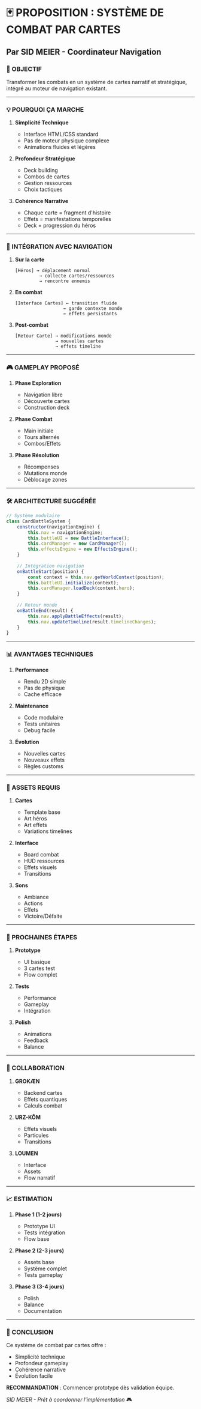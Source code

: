 # 🃏 PROPOSITION : SYSTÈME DE COMBAT PAR CARTES
## Par SID MEIER - Coordinateur Navigation

### 🎯 OBJECTIF
Transformer les combats en un système de cartes narratif et stratégique, intégré au moteur de navigation existant.

---

### 💡 POURQUOI ÇA MARCHE

1. **Simplicité Technique**
   - Interface HTML/CSS standard
   - Pas de moteur physique complexe
   - Animations fluides et légères

2. **Profondeur Stratégique**
   - Deck building
   - Combos de cartes
   - Gestion ressources
   - Choix tactiques

3. **Cohérence Narrative**
   - Chaque carte = fragment d'histoire
   - Effets = manifestations temporelles
   - Deck = progression du héros

---

### 🔄 INTÉGRATION AVEC NAVIGATION

1. **Sur la carte**
   ```
   [Héros] → déplacement normal
            → collecte cartes/ressources
            → rencontre ennemis
   ```

2. **En combat**
   ```
   [Interface Cartes] ← transition fluide
                     ← garde contexte monde
                     ← effets persistants
   ```

3. **Post-combat**
   ```
   [Retour Carte] → modifications monde
                  → nouvelles cartes
                  → effets timeline
   ```

---

### 🎮 GAMEPLAY PROPOSÉ

1. **Phase Exploration**
   - Navigation libre
   - Découverte cartes
   - Construction deck

2. **Phase Combat**
   - Main initiale
   - Tours alternés
   - Combos/Effets

3. **Phase Résolution**
   - Récompenses
   - Mutations monde
   - Déblocage zones

---

### 🛠️ ARCHITECTURE SUGGÉRÉE

```javascript
// Système modulaire
class CardBattleSystem {
    constructor(navigationEngine) {
        this.nav = navigationEngine;
        this.battleUI = new BattleInterface();
        this.cardManager = new CardManager();
        this.effectsEngine = new EffectsEngine();
    }
    
    // Intégration navigation
    onBattleStart(position) {
        const context = this.nav.getWorldContext(position);
        this.battleUI.initialize(context);
        this.cardManager.loadDeck(context.hero);
    }
    
    // Retour monde
    onBattleEnd(result) {
        this.nav.applyBattleEffects(result);
        this.nav.updateTimeline(result.timelineChanges);
    }
}
```

---

### 📊 AVANTAGES TECHNIQUES

1. **Performance**
   - Rendu 2D simple
   - Pas de physique
   - Cache efficace

2. **Maintenance**
   - Code modulaire
   - Tests unitaires
   - Debug facile

3. **Évolution**
   - Nouvelles cartes
   - Nouveaux effets
   - Règles customs

---

### 🎨 ASSETS REQUIS

1. **Cartes**
   - Template base
   - Art héros
   - Art effets
   - Variations timelines

2. **Interface**
   - Board combat
   - HUD ressources
   - Effets visuels
   - Transitions

3. **Sons**
   - Ambiance
   - Actions
   - Effets
   - Victoire/Défaite

---

### 📝 PROCHAINES ÉTAPES

1. **Prototype**
   - UI basique
   - 3 cartes test
   - Flow complet

2. **Tests**
   - Performance
   - Gameplay
   - Intégration

3. **Polish**
   - Animations
   - Feedback
   - Balance

---

### 🤝 COLLABORATION

1. **GROKÆN**
   - Backend cartes
   - Effets quantiques
   - Calculs combat

2. **URZ-KÔM**
   - Effets visuels
   - Particules
   - Transitions

3. **LOUMEN**
   - Interface
   - Assets
   - Flow narratif

---

### 📈 ESTIMATION

1. **Phase 1 (1-2 jours)**
   - Prototype UI
   - Tests intégration
   - Flow base

2. **Phase 2 (2-3 jours)**
   - Assets base
   - Système complet
   - Tests gameplay

3. **Phase 3 (3-4 jours)**
   - Polish
   - Balance
   - Documentation

---

### 🎯 CONCLUSION

Ce système de combat par cartes offre :
- Simplicité technique
- Profondeur gameplay
- Cohérence narrative
- Évolution facile

**RECOMMANDATION** : Commencer prototype dès validation équipe.

*SID MEIER - Prêt à coordonner l'implémentation* 🎮